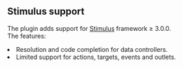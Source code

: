 ## Stimulus support

<!-- Plugin description -->
The plugin adds support for [Stimulus](https://stimulus.hotwired.dev/) framework ≥ 3.0.0.<br>
The features:
<li> Resolution and code completion for data controllers.
<li> Limited support for actions, targets, events and outlets.

<!-- Plugin description end -->
